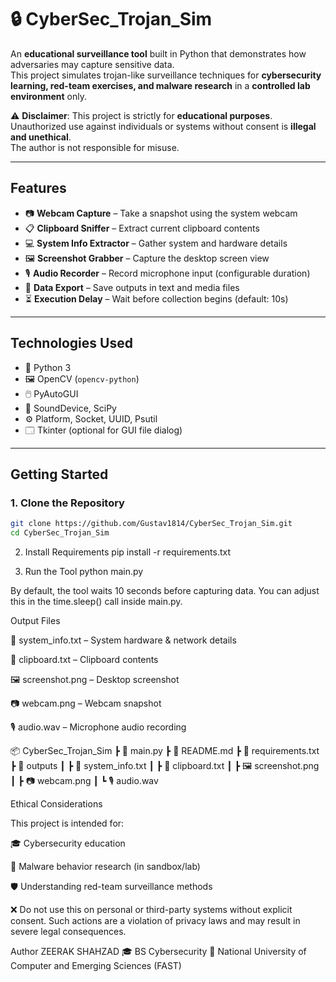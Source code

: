 # 🔒 CyberSec_Trojan_Sim

An **educational surveillance tool** built in Python that demonstrates how adversaries may capture sensitive data.  
This project simulates trojan-like surveillance techniques for **cybersecurity learning, red-team exercises, and malware research** in a **controlled lab environment** only.  

⚠️ **Disclaimer**: This project is strictly for **educational purposes**.  
Unauthorized use against individuals or systems without consent is **illegal and unethical**.  
The author is not responsible for misuse.

---

## Features
- 📷 **Webcam Capture** – Take a snapshot using the system webcam  
- 📋 **Clipboard Sniffer** – Extract current clipboard contents  
- 💻 **System Info Extractor** – Gather system and hardware details  
- 🖼️ **Screenshot Grabber** – Capture the desktop screen view  
- 🎙️ **Audio Recorder** – Record microphone input (configurable duration)  
- 📂 **Data Export** – Save outputs in text and media files  
- ⏳ **Execution Delay** – Wait before collection begins (default: 10s)  

---

## Technologies Used
- 🐍 Python 3  
- 🖼️ OpenCV (`opencv-python`)  
- 🖱️ PyAutoGUI  
- 🎵 SoundDevice, SciPy  
- ⚙️ Platform, Socket, UUID, Psutil  
- 🗔 Tkinter (optional for GUI file dialog)  

---

## Getting Started

### 1. Clone the Repository
```bash
git clone https://github.com/Gustav1814/CyberSec_Trojan_Sim.git
cd CyberSec_Trojan_Sim
```
2. Install Requirements
pip install -r requirements.txt

4. Run the Tool
python main.py

By default, the tool waits 10 seconds before capturing data.
You can adjust this in the time.sleep() call inside main.py.

Output Files

📝 system_info.txt – System hardware & network details

📑 clipboard.txt – Clipboard contents

🖼️ screenshot.png – Desktop screenshot

📷 webcam.png – Webcam snapshot

🎙️ audio.wav – Microphone audio recording

📦 CyberSec_Trojan_Sim
 ┣ 📜 main.py
 ┣ 📜 README.md
 ┣ 📜 requirements.txt
 ┣ 📂 outputs
 ┃ ┣ 📜 system_info.txt
 ┃ ┣ 📜 clipboard.txt
 ┃ ┣ 🖼️ screenshot.png
 ┃ ┣ 📷 webcam.png
 ┃ ┗ 🎙️ audio.wav


Ethical Considerations

This project is intended for:

🎓 Cybersecurity education

🧪 Malware behavior research (in sandbox/lab)

🛡️ Understanding red-team surveillance methods

❌ Do not use this on personal or third-party systems without explicit consent.
Such actions are a violation of privacy laws and may result in severe legal consequences.

Author
ZEERAK SHAHZAD
🎓 BS Cybersecurity
🏫 National University of Computer and Emerging Sciences (FAST)
